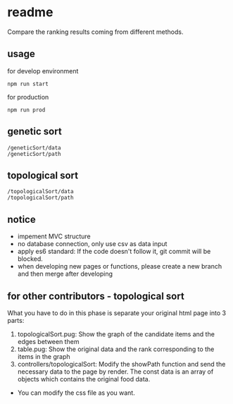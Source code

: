 readme
====

Compare the ranking results coming from different methods.

## usage

for develop environment

```
npm run start
```

for production

```
npm run prod
```

## genetic sort

```
/geneticSort/data
/geneticSort/path
```

## topological sort

```
/topologicalSort/data
/topologicalSort/path
```

## notice

* impement MVC structure
* no database connection, only use csv as data input
* apply es6 standard: If the code doesn't follow it, git commit will be blocked.
* when developing new pages or functions, please create a new branch and then merge after developing

## for other contributors - topological sort

What you have to do in this phase is separate your original html page into 3 parts:

1. topologicalSort.pug: Show the graph of the candidate items and the edges between them
2. table.pug: Show the original data and the rank corresponding to the items in the graph
3. controllers/topologicalSort: Modify the showPath function and send the necessary data to the page by render. The const data is an array of objects which contains the original food data.

* You can modify the css file as you want.